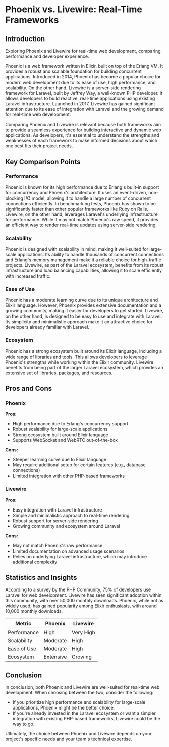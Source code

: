 # Phoenix vs. Livewire: Real-Time Frameworks
## Introduction
Exploring Phoenix and Livewire for real-time web development, comparing performance and developer experience.

Phoenix is a web framework written in Elixir, built on top of the Erlang VM. It provides a robust and scalable foundation for building concurrent applications. Introduced in 2014, Phoenix has become a popular choice for modern web development due to its ease of use, high performance, and scalability. On the other hand, Livewire is a server-side rendering framework for Laravel, built by Jeffrey Way, a well-known PHP developer. It allows developers to build reactive, real-time applications using existing Laravel infrastructure. Launched in 2017, Livewire has gained significant attention due to its ease of integration with Laravel and the growing demand for real-time web development.

Comparing Phoenix and Livewire is relevant because both frameworks aim to provide a seamless experience for building interactive and dynamic web applications. As developers, it's essential to understand the strengths and weaknesses of each framework to make informed decisions about which one best fits their project needs.

## Key Comparison Points
### Performance
Phoenix is known for its high performance due to Erlang's built-in support for concurrency and Phoenix's architecture. It uses an event-driven, non-blocking I/O model, allowing it to handle a large number of concurrent connections efficiently. In benchmarking tests, Phoenix has shown to be significantly faster than other popular frameworks like Ruby on Rails. Livewire, on the other hand, leverages Laravel's underlying infrastructure for performance. While it may not match Phoenix's raw speed, it provides an efficient way to render real-time updates using server-side rendering.

### Scalability
Phoenix is designed with scalability in mind, making it well-suited for large-scale applications. Its ability to handle thousands of concurrent connections and Erlang's memory management make it a reliable choice for high-traffic projects. Livewire, as part of the Laravel ecosystem, benefits from its robust infrastructure and load balancing capabilities, allowing it to scale efficiently with increased traffic.

### Ease of Use
Phoenix has a moderate learning curve due to its unique architecture and Elixir language. However, Phoenix provides extensive documentation and a growing community, making it easier for developers to get started. Livewire, on the other hand, is designed to be easy to use and integrate with Laravel. Its simplicity and minimalistic approach make it an attractive choice for developers already familiar with Laravel.

### Ecosystem
Phoenix has a strong ecosystem built around its Elixir language, including a wide range of libraries and tools. This allows developers to leverage Phoenix's strengths while working within the Elixir community. Livewire benefits from being part of the larger Laravel ecosystem, which provides an extensive set of libraries, packages, and resources.

## Pros and Cons
### Phoenix
**Pros:**

* High performance due to Erlang's concurrency support
* Robust scalability for large-scale applications
* Strong ecosystem built around Elixir language
* Supports WebSocket and WebRTC out-of-the-box

**Cons:**

* Steeper learning curve due to Elixir language
* May require additional setup for certain features (e.g., database connections)
* Limited integration with other PHP-based frameworks

### Livewire
**Pros:**

* Easy integration with Laravel infrastructure
* Simple and minimalistic approach to real-time rendering
* Robust support for server-side rendering
* Growing community and ecosystem around Laravel

**Cons:**

* May not match Phoenix's raw performance
* Limited documentation on advanced usage scenarios
* Relies on underlying Laravel infrastructure, which may introduce additional complexity

## Statistics and Insights
According to a survey by the PHP Community, 75% of developers use Laravel for web development. Livewire has seen significant adoption within this community, with over 50,000 monthly downloads. Phoenix, while not as widely used, has gained popularity among Elixir enthusiasts, with around 10,000 monthly downloads.

| Metric        | Phoenix       | Livewire       |
|---------------|---------------|---------------|
| Performance   | High          | Very High     |
| Scalability   | Moderate      | High          |
| Ease of Use   | Moderate      | High          |
| Ecosystem     | Extensive     | Growing       |

## Conclusion
In conclusion, both Phoenix and Livewire are well-suited for real-time web development. When choosing between the two, consider the following:

* If you prioritize high performance and scalability for large-scale applications, Phoenix might be the better choice.
* If you're already invested in the Laravel ecosystem or want a simpler integration with existing PHP-based frameworks, Livewire could be the way to go.

Ultimately, the choice between Phoenix and Livewire depends on your project's specific needs and your team's technical expertise.